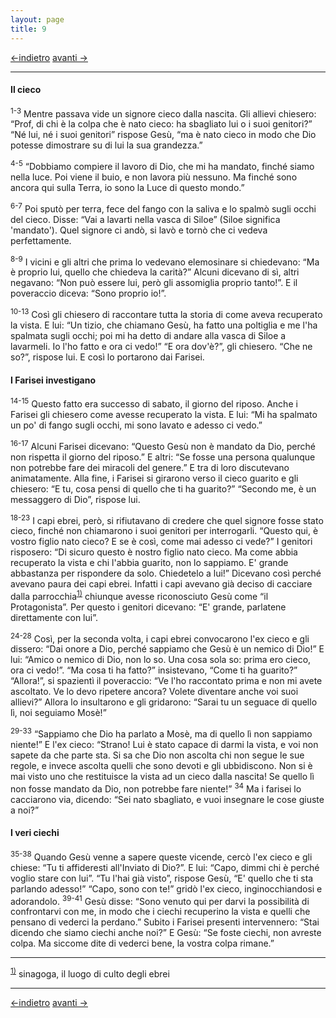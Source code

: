 ```yaml
---
layout: page
title: 9
---
```

[<-indietro](gv08.html) [avanti ->](gv10.html)

--------------------------------
#### Il cieco

<sup>1-3</sup> Mentre passava vide un signore cieco dalla nascita. Gli
allievi chiesero: “Prof, di chi è la colpa che è nato cieco: ha
sbagliato lui o i suoi genitori?” “Né lui, né i suoi genitori” rispose
Gesù, “ma è nato cieco in modo che Dio potesse dimostrare su di lui la
sua grandezza.”

<sup>4-5</sup> “Dobbiamo compiere il lavoro di Dio, che mi ha mandato,
finché siamo nella luce. Poi viene il buio, e non lavora più nessuno. Ma
finché sono ancora qui sulla Terra, io sono la Luce di questo mondo.”

<sup>6-7</sup> Poi sputò per terra, fece del fango con la saliva e lo
spalmò sugli occhi del cieco. Disse: “Vai a lavarti nella vasca di
Siloe” (Siloe significa 'mandato'). Quel signore ci andò, si lavò e
tornò che ci vedeva perfettamente.

<sup>8-9</sup> I vicini e gli altri che prima lo vedevano elemosinare si
chiedevano: “Ma è proprio lui, quello che chiedeva la carità?” Alcuni
dicevano di sì, altri negavano: “Non può essere lui, però gli assomiglia
proprio tanto!”. E il poveraccio diceva: “Sono proprio io!”.

<sup>10-13</sup> Così gli chiesero di raccontare tutta la storia di come
aveva recuperato la vista. E lui: “Un tizio, che chiamano Gesù, ha fatto
una poltiglia e me l'ha spalmata sugli occhi; poi mi ha detto di andare
alla vasca di Siloe a lavarmeli. Io l'ho fatto e ora ci vedo!” “E ora
dov'è?”, gli chiesero. “Che ne so?”, rispose lui. E così lo portarono
dai Farisei.

#### I Farisei investigano

<sup>14-15</sup> Questo fatto era successo di sabato, il giorno del
riposo. Anche i Farisei gli chiesero come avesse recuperato la vista. E
lui: “Mi ha spalmato un po' di fango sugli occhi, mi sono lavato e
adesso ci vedo.”

<sup>16-17</sup> Alcuni Farisei dicevano: “Questo Gesù non è mandato da
Dio, perché non rispetta il giorno del riposo.” E altri: “Se fosse una
persona qualunque non potrebbe fare dei miracoli del genere.” E tra di
loro discutevano animatamente. Alla fine, i Farisei si girarono verso il
cieco guarito e gli chiesero: “E tu, cosa pensi di quello che ti ha
guarito?” “Secondo me, è un messaggero di Dio”, rispose lui.

<sup>18-23</sup> I capi ebrei, però, si rifiutavano di credere che quel
signore fosse stato cieco, finché non chiamarono i suoi genitori per
interrogarli. “Questo qui, è vostro figlio nato cieco? E se è così, come
mai adesso ci vede?” I genitori risposero: “Di sicuro questo è nostro
figlio nato cieco. Ma come abbia recuperato la vista e chi l'abbia
guarito, non lo sappiamo. E' grande abbastanza per rispondere da solo.
Chiedetelo a lui!” Dicevano così perché avevano paura dei capi ebrei.
Infatti i capi avevano già deciso di cacciare dalla
parrocchia<sup><a href="#fn__1" id="fnt__1" class="fn_top">1)</a></sup>
chiunque avesse riconosciuto Gesù come “il Protagonista”. Per questo i
genitori dicevano: “E' grande, parlatene direttamente con lui”.

<sup>24-28</sup> Così, per la seconda volta, i capi ebrei convocarono
l'ex cieco e gli dissero: “Dai onore a Dio, perché sappiamo che Gesù è
un nemico di Dio!” E lui: “Amico o nemico di Dio, non lo so. Una cosa
sola so: prima ero cieco, ora ci vedo!”. “Ma cosa ti ha fatto?”
insistevano, “Come ti ha guarito?” “Allora!”, si spazientì il
poveraccio: “Ve l'ho raccontato prima e non mi avete ascoltato. Ve lo
devo ripetere ancora? Volete diventare anche voi suoi allievi?” Allora
lo insultarono e gli gridarono: “Sarai tu un seguace di quello lì, noi
seguiamo Mosè!”

<sup>29-33</sup> “Sappiamo che Dio ha parlato a Mosè, ma di quello lì
non sappiamo niente!” E l'ex cieco: “Strano! Lui è stato capace di darmi
la vista, e voi non sapete da che parte sta. Si sa che Dio non ascolta
chi non segue le sue regole, e invece ascolta quelli che sono devoti e
gli ubbidiscono. Non si è mai visto uno che restituisce la vista ad un
cieco dalla nascita! Se quello lì non fosse mandato da Dio, non potrebbe
fare niente!” <sup>34</sup> Ma i farisei lo cacciarono via, dicendo:
“Sei nato sbagliato, e vuoi insegnare le cose giuste a noi?”

#### I veri ciechi

<sup>35-38</sup> Quando Gesù venne a sapere queste vicende, cercò l'ex
cieco e gli chiese: “Tu ti affideresti all'Inviato di Dio?”. E lui:
“Capo, dimmi chi è perché voglio stare con lui”. “Tu l'hai già visto”,
rispose Gesù, “E' quello che ti sta parlando adesso!” “Capo, sono con
te!” gridò l'ex cieco, inginocchiandosi e adorandolo. <sup>39-41</sup>
Gesù disse: “Sono venuto qui per darvi la possibilità di confrontarvi
con me, in modo che i ciechi recuperino la vista e quelli che pensano di
vederci la perdano.” Subito i Farisei presenti intervennero: “Stai
dicendo che siamo ciechi anche noi?” E Gesù: “Se foste ciechi, non
avreste colpa. Ma siccome dite di vederci bene, la vostra colpa rimane.”

----------------------------------------------------
<sup><a href="#fnt__1" id="fn__1" class="fn_bot">1)</a></sup>
sinagoga, il luogo di culto degli ebrei

----------------------------------------------------
[<-indietro](gv08.html) [avanti ->](gv10.html)